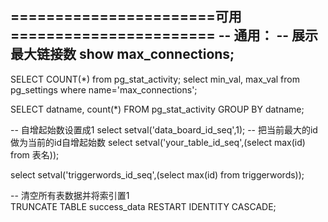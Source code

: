 =======================可用=======================
-- 通用：
 -- 展示最大链接数
show max_connections;
-- 
SELECT COUNT(*) from pg_stat_activity;
select min_val, max_val from pg_settings where name='max_connections';

SELECT datname, count(*) FROM pg_stat_activity GROUP BY datname;


-- 自增起始数设置成1
select setval('data_board_id_seq',1);
-- 把当前最大的id做为当前的id自增起始数
select setval('your_table_id_seq',(select max(id) from 表名));

select setval('triggerwords_id_seq',(select max(id) from triggerwords));


-- 清空所有表数据并将索引置1  
TRUNCATE TABLE success_data RESTART IDENTITY CASCADE;
